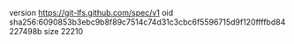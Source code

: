 version https://git-lfs.github.com/spec/v1
oid sha256:6090853b3ebc9b8f89c7514c74d31c3cbc6f5596715d9f120ffffbd84227498b
size 22210

